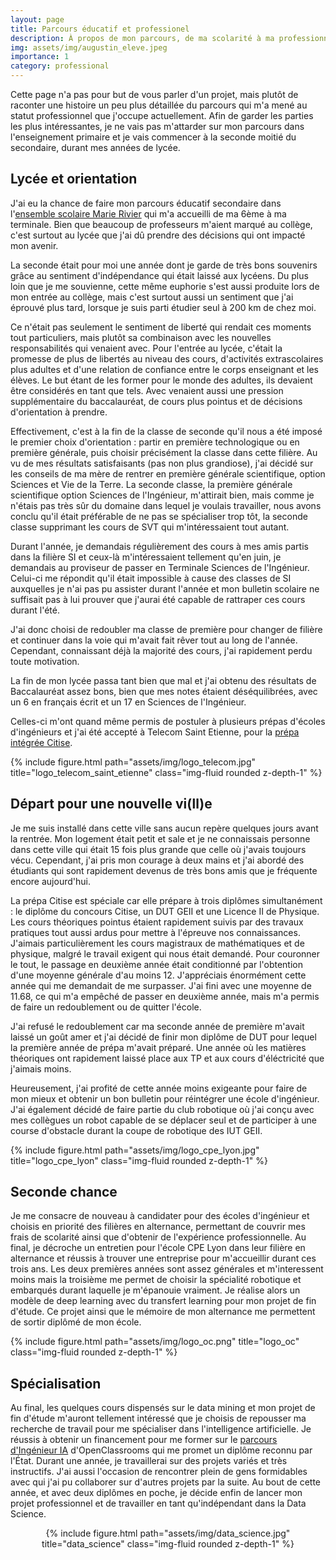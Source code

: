```yaml
---
layout: page
title: Parcours éducatif et professionel
description: À propos de mon parcours, de ma scolarité à ma professionnalisation
img: assets/img/augustin_eleve.jpeg
importance: 1
category: professional
---
```


Cette page n'a pas pour but de vous parler d'un projet, mais plutôt de raconter une histoire un peu plus détaillée du parcours qui m'a mené au statut professionnel que j'occupe actuellement. Afin de garder les parties les plus intéressantes, je ne vais pas m'attarder sur mon parcours dans l'enseignement primaire et je vais commencer à la seconde moitié du secondaire, durant mes années de lycée.

## Lycée et orientation

J'ai eu la chance de faire mon parcours éducatif secondaire dans l'[ensemble scolaire Marie Rivier](https://marie-rivier.com/) qui m'a accueilli de ma 6ème à ma terminale. Bien que beaucoup de professeurs m'aient marqué au collège, c'est surtout au lycée que j'ai dû prendre des décisions qui ont impacté mon avenir.

La seconde était pour moi une année dont je garde de très bons souvenirs grâce au sentiment d'indépendance qui était laissé aux lycéens. Du plus loin que je me souvienne, cette même euphorie s'est aussi produite lors de mon entrée au collège, mais c'est surtout aussi un sentiment que j'ai éprouvé plus tard, lorsque je suis parti étudier seul à 200 km de chez moi.

Ce n'était pas seulement le sentiment de liberté qui rendait ces moments tout particuliers, mais plutôt sa combinaison avec les nouvelles responsabilités qui venaient avec. Pour l'entrée au lycée, c'était la promesse de plus de libertés au niveau des cours, d'activités extrascolaires plus adultes et d'une relation de confiance entre le corps enseignant et les élèves. Le but étant de les former pour le monde des adultes, ils devaient être considérés en tant que tels. Avec venaient aussi une pression supplémentaire du baccalauréat, de cours plus pointus et de décisions d'orientation à prendre.

Effectivement, c'est à la fin de la classe de seconde qu'il nous a été imposé le premier choix d'orientation : partir en première technologique ou en première générale, puis choisir précisément la classe dans cette filière. Au vu de mes résultats satisfaisants (pas non plus grandiose), j'ai décidé sur les conseils de ma mère de rentrer en première générale scientifique, option Sciences et Vie de la Terre. La seconde classe, la première générale scientifique option Sciences de l'Ingénieur, m'attirait bien, mais comme je n'étais pas très sûr du domaine dans lequel je voulais travailler, nous avons conclu qu'il était préférable de ne pas se spécialiser trop tôt, la seconde classe supprimant les cours de SVT qui m'intéressaient tout autant.

Durant l'année, je demandais régulièrement des cours à mes amis partis dans la filière SI et ceux-là m'intéressaient tellement qu'en juin, je demandais au proviseur de passer en Terminale Sciences de l'Ingénieur. Celui-ci me répondit qu'il était impossible à cause des classes de SI auxquelles je n'ai pas pu assister durant l'année et mon bulletin scolaire ne suffisait pas à lui prouver que j'aurai été capable de rattraper ces cours durant l'été.

J'ai donc choisi de redoubler ma classe de première pour changer de filière et continuer dans la voie qui m'avait fait rêver tout au long de l'année. Cependant, connaissant déjà la majorité des cours, j'ai rapidement perdu toute motivation.

La fin de mon lycée passa tant bien que mal et j'ai obtenu des résultats de Baccalauréat assez bons, bien que mes notes étaient déséquilibrées, avec un 6 en français écrit et un 17 en Sciences de l'Ingénieur.

Celles-ci m'ont quand même permis de postuler à plusieurs prépas d'écoles d'ingénieurs et j'ai été accepté à Telecom Saint Etienne, pour la [prépa intégrée Citise](https://www.telecom-st-etienne.fr/formation/prepa-integree-citise/).

<div class="row justify-content-sm-center">
    <div class="col-sm-8 mt-3 mt-md-0">
        {% include figure.html path="assets/img/logo_telecom.jpg" title="logo_telecom_saint_etienne" class="img-fluid rounded z-depth-1" %}
    </div>
</div>

## Départ pour une nouvelle vi(ll)e

Je me suis installé dans cette ville sans aucun repère quelques jours avant la rentrée. Mon logement était petit et sale et je ne connaissais personne dans cette ville qui était 15 fois plus grande que celle où j'avais toujours vécu. Cependant, j'ai pris mon courage à deux mains et j'ai abordé des étudiants qui sont rapidement devenus de très bons amis que je fréquente encore aujourd'hui.

La prépa Citise est spéciale car elle prépare à trois diplômes simultanément : le diplôme du concours Citise, un DUT GEII et une Licence II de Physique. Les cours théoriques pointus étaient rapidement suivis par des travaux pratiques tout aussi ardus pour mettre à l'épreuve nos connaissances. J'aimais particulièrement les cours magistraux de mathématiques et de physique, malgré le travail exigent qui nous était demandé. Pour couronner le tout, le passage en deuxième année était conditionné par l'obtention d'une moyenne générale d'au moins 12. J'appréciais énormément cette année qui me demandait de me surpasser. J'ai fini avec une moyenne de 11.68, ce qui m'a empêché de passer en deuxième année, mais m'a permis de faire un redoublement ou de quitter l'école.

J'ai refusé le redoublement car ma seconde année de première m'avait laissé un goût amer et j'ai décidé de finir mon diplôme de DUT pour lequel la première année de prépa m'avait préparé. Une année où les matières théoriques ont rapidement laissé place aux TP et aux cours d'éléctricité que j'aimais moins.

Heureusement, j'ai profité de cette année moins exigeante pour faire de mon mieux et obtenir un bon bulletin pour  réintégrer une école d'ingénieur. J'ai également décidé de faire partie du club robotique où j'ai conçu avec mes collègues un robot capable de se déplacer seul et de participer à une course d'obstacle durant la coupe de robotique des IUT GEII.

<div class="row justify-content-sm-center">
    <div class="col-sm-8 mt-3 mt-md-0">
        {% include figure.html path="assets/img/logo_cpe_lyon.jpg" title="logo_cpe_lyon" class="img-fluid rounded z-depth-1" %}
    </div>
</div>

## Seconde chance

Je me consacre de nouveau à candidater pour des écoles d'ingénieur et choisis en priorité des filières en alternance, permettant de couvrir mes frais de scolarité ainsi que d'obtenir de l'expérience professionnelle. Au final, je décroche un entretien pour l'école CPE Lyon dans leur filière en alternance et réussis à trouver une entreprise pour m'accueillir durant ces trois ans. Les deux premières années sont assez générales et m'interessent moins mais la troisième me permet de choisir la spécialité robotique et embarqués durant laquelle je m'épanouie vraiment. Je réalise alors un  modèle de deep learning avec du transfert learning pour mon projet de fin d'étude. Ce projet ainsi que le mémoire de mon alternance me permettent de sortir diplômé de mon école.

<div class="row justify-content-sm-center">
    <div class="col-sm-8 mt-3 mt-md-0">
    {% include figure.html path="assets/img/logo_oc.png" title="logo_oc" class="img-fluid rounded z-depth-1" %}
    </div>
</div>

## Spécialisation

Au final, les quelques cours dispensés sur le data mining et mon projet de fin d'étude m'auront tellement intéressé que je choisis de repousser ma recherche de travail pour me spécialiser dans l'intelligence artificielle. Je réussis à obtenir un financement pour me former sur le [parcours d'Ingénieur IA](https://openclassrooms.com/fr/paths/795-ai-engineer) d'OpenClassrooms  qui me promet un diplôme reconnu par l'État. Durant une année, je travaillerai sur des projets variés et très instructifs. J'ai aussi l'occasion de rencontrer plein de gens formidables avec qui j'ai pu collaborer sur d'autres projets par la suite. Au bout de cette année, et avec deux diplômes en poche, je décide enfin de lancer mon projet professionnel et de travailler en tant qu'indépendant dans la Data Science.

<div class="row">
    <div class="col-sm mt-3 mt-md-0" style="text-align: center;">
    {% include figure.html path="assets/img/data_science.jpg" title="data_science" class="img-fluid rounded z-depth-1" %}
    </div>
</div>